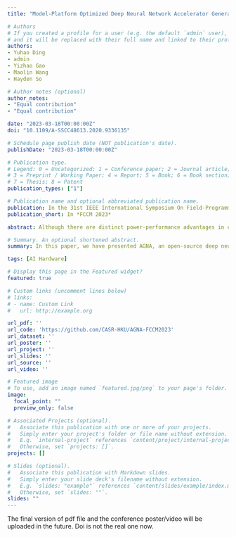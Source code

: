 ```yaml
---
title: "Model-Platform Optimized Deep Neural Network Accelerator Generation through Mixed-integer Geometric Programming"

# Authors
# If you created a profile for a user (e.g. the default `admin` user), write the username (folder name) here 
# and it will be replaced with their full name and linked to their profile.
authors:
- Yuhao Ding
- admin
- Yizhao Gao
- Maolin Wang
- Hayden So

# Author notes (optional)
author_notes:
- "Equal contribution"
- "Equal contribution"

date: "2023-03-18T00:00:00Z"
doi: "10.1109/A-SSCC48613.2020.9336135"

# Schedule page publish date (NOT publication's date).
publishDate: "2023-03-18T00:00:00Z"

# Publication type.
# Legend: 0 = Uncategorized; 1 = Conference paper; 2 = Journal article;
# 3 = Preprint / Working Paper; 4 = Report; 5 = Book; 6 = Book section;
# 7 = Thesis; 8 = Patent
publication_types: ["1"]

# Publication name and optional abbreviated publication name.
publication: In the 31st IEEE International Symposium On Field-Programmable Custom Computing Machines
publication_short: In *FCCM 2023*

abstract: Although there are distinct power-performance advantages in customizing an accelerator for a specific combination of FPGA platform and neural network model, developing such highly customized accelerators is a challenging task due to the massive design space spans from the range of network models to be accelerated, the target platform's compute capability, and its memory capacity and performance characteristics. To address this architectural customization problem, an automatic design space exploration (DSE) framework using a mixed-integer geometric programming (MIGP) approach is presented. Given the set of DNN models to be accelerated and a generic description of the target platform's compute and memory capabilities as input, the proposed framework automatically customizes an architectural template for the platform-model combination and produces the associated I/O schedule to maximize its end-to-end performance. By formulating DNN inference as a multi-level loop tiling problem, the proposed framework first customizes an accelerator template that consists of a parameterizable array architecture with SIMD execution cores and a customizable memory hierarchy using a MIGP to maximize the expected resource utilization. Subsequently, a second MIGP is used to schedule memory and compute operations as tiles to improve on-chip data reuse and memory bandwidth utilization. Experimental results from a wide range of neural network models and FPGA platform combinations show that the proposed scheme is able to produce accelerators with performance comparable to the state-of-the-art. The proposed DSE framework and the resulting hardware/software generator are available as an open-source package called AGNA with the hope that it may facilitate vendor-agnostic DNN accelerator development from the research community in the future.

# Summary. An optional shortened abstract.
summary: In this paper, we have presented AGNA, an open-source deep neural network (DNN) accelerator hardware and software generator for FPGA platforms.  AGNA relies on the two proposed MIGP formulations and their relaxed solutions to perform DSE in customizing a generic accelerator template for the given network model-platform combination.  Through extensive experiments using many combinations of DNN models and platforms, we have demonstrated AGNA's capability to produce DNN accelerators with performance comparable to the state-of-the-art in research and vendor-provided frameworks.  Importantly, although the accelerators produced currently may not be the fastest in all model-platform combinations, AGNA is vendor-agnostic and is designed to be easily extensible, making it suitable for real-world deployments and for serving as a basis for future research.  In the future, we plan to improve AGNA with advanced scheduling capability to work with multi-bank memories, as well to improve its performance through low-level hardware optimizations.  We also plan to explore novel network model quantization and pruning techniques by leveraging the processing architecture and scheduling capabilities of AGNA.

tags: [AI Hardware]

# Display this page in the Featured widget?
featured: true

# Custom links (uncomment lines below)
# links:
# - name: Custom Link
#   url: http://example.org

url_pdf: ''
url_code: 'https://github.com/CASR-HKU/AGNA-FCCM2023'
url_dataset: ''
url_poster: ''
url_project: ''
url_slides: ''
url_source: ''
url_video: ''

# Featured image
# To use, add an image named `featured.jpg/png` to your page's folder. 
image:
  focal_point: ""
  preview_only: false

# Associated Projects (optional).
#   Associate this publication with one or more of your projects.
#   Simply enter your project's folder or file name without extension.
#   E.g. `internal-project` references `content/project/internal-project/index.md`.
#   Otherwise, set `projects: []`.
projects: []

# Slides (optional).
#   Associate this publication with Markdown slides.
#   Simply enter your slide deck's filename without extension.
#   E.g. `slides: "example"` references `content/slides/example/index.md`.
#   Otherwise, set `slides: ""`.
slides: ""
---
```


The final version of pdf file and the conference poster/video will be uploaded in the future. Doi is not the real one now.
